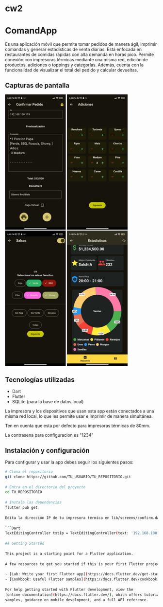 # cw2

# ComandApp

Es una aplicación móvil que permite tomar pedidos de manera ágil, imprimir comandas y generar estadísticas de venta diarias. Está enfocada en restaurantes de comidas rápidas con alta demanda en horas pico. Permite conexión con impresoras térmicas mediante una misma red, edición de productos, adiciones o toppings y categorías. Además, cuenta con la funcionalidad de visualizar el total del pedido y calcular devueltas.

## Capturas de pantalla

<img src="assets/Screenshots/img1.jpg" alt="Captura de pantalla 1" width="200"/>
<img src="assets/Screenshots/img2.jpg" alt="Captura de pantalla 2" width="200"/>
<img src="assets/Screenshots/img3.jpg" alt="Captura de pantalla 3" width="200"/>
<img src="assets/Screenshots/img4.jpg" alt="Captura de pantalla 4" width="200"/>


## Tecnologías utilizadas

- Dart
- Flutter
- SQLite (para la base de datos local)

La impresora y los dispositivos que usan esta app están conectados a una misma red local, lo que les permite usar e imprimir de manera simultánea.

Ten en cuenta que esta por defecto para impresoras térmicas de 80mm.

La contrasena para configuracion es "1234"

## Instalación y configuración

Para configurar y usar la app debes seguir los siguientes pasos:

```bash
# Clona el repositorio
git clone https://github.com/TU_USUARIO/TU_REPOSITORIO.git

# Entra en el directorio del proyecto
cd TU_REPOSITORIO

# Instala las dependencias
flutter pub get

Edita la dirección IP de tu impresora térmica en lib/screens/confirm.dart en la línea 24:

```Dart
TextEditingController txtIp = TextEditingController(text: '192.168.100.119');

## Getting Started

This project is a starting point for a Flutter application.

A few resources to get you started if this is your first Flutter project:

- [Lab: Write your first Flutter app](https://docs.flutter.dev/get-started/codelab)
- [Cookbook: Useful Flutter samples](https://docs.flutter.dev/cookbook)

For help getting started with Flutter development, view the
[online documentation](https://docs.flutter.dev/), which offers tutorials,
samples, guidance on mobile development, and a full API reference.

